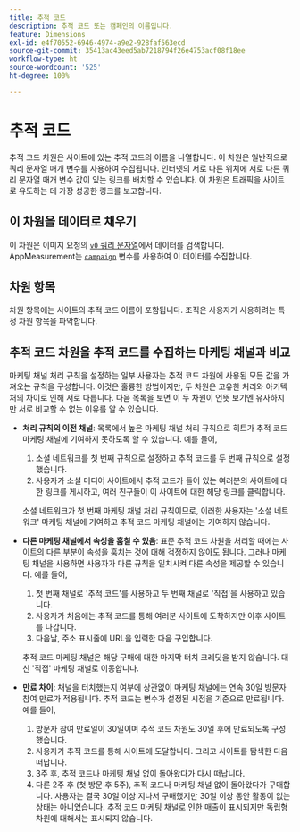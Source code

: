 ```yaml
---
title: 추적 코드
description: 추적 코드 또는 캠페인의 이름입니다.
feature: Dimensions
exl-id: e4f70552-6946-4974-a9e2-928faf563ecd
source-git-commit: 35413ac43eed5ab7218794f26e4753acf08f18ee
workflow-type: ht
source-wordcount: '525'
ht-degree: 100%

---
```


# 추적 코드

추적 코드 차원은 사이트에 있는 추적 코드의 이름을 나열합니다. 이 차원은 일반적으로 쿼리 문자열 매개 변수를 사용하여 수집됩니다. 인터넷의 서로 다른 위치에 서로 다른 쿼리 문자열 매개 변수 값이 있는 링크를 배치할 수 있습니다. 이 차원은 트래픽을 사이트로 유도하는 데 가장 성공한 링크를 보고합니다.

## 이 차원을 데이터로 채우기

이 차원은 이미지 요청의 [`v0` 쿼리 문자열](/help/implement/validate/query-parameters.md)에서 데이터를 검색합니다. AppMeasurement는 [`campaign`](/help/implement/vars/page-vars/campaign.md) 변수를 사용하여 이 데이터를 수집합니다.

## 차원 항목

차원 항목에는 사이트의 추적 코드 이름이 포함됩니다. 조직은 사용자가 사용하려는 특정 차원 항목을 파악합니다. 

## 추적 코드 차원을 추적 코드를 수집하는 마케팅 채널과 비교

마케팅 채널 처리 규칙을 설정하는 일부 사용자는 추적 코드 차원에 사용된 모든 값을 가져오는 규칙을 구성합니다. 이것은 훌륭한 방법이지만, 두 차원은 고유한 처리와 아키텍처의 차이로 인해 서로 다릅니다. 다음 목록을 보면 이 두 차원이 언뜻 보기엔 유사하지만 서로 비교할 수 없는 이유를 알 수 있습니다.

* **처리 규칙의 이전 채널**: 목록에서 높은 마케팅 채널 처리 규칙으로 히트가 추적 코드 마케팅 채널에 기여하지 못하도록 할 수 있습니다. 예를 들어,

   1. 소셜 네트워크를 첫 번째 규칙으로 설정하고 추적 코드를 두 번째 규칙으로 설정했습니다.
   2. 사용자가 소셜 미디어 사이트에서 추적 코드가 들어 있는 여러분의 사이트에 대한 링크를 게시하고, 여러 친구들이 이 사이트에 대한 해당 링크를 클릭합니다.

   소셜 네트워크가 첫 번째 마케팅 채널 처리 규칙이므로, 이러한 사용자는 &#39;소셜 네트워크&#39; 마케팅 채널에 기여하고 추적 코드 마케팅 채널에는 기여하지 않습니다.
* **다른 마케팅 채널에서 속성을 훔칠 수 있음**: 표준 추적 코드 차원을 처리할 때에는 사이트의 다른 부분이 속성을 훔치는 것에 대해 걱정하지 않아도 됩니다. 그러나 마케팅 채널을 사용하면 사용자가 다른 규칙을 일치시켜 다른 속성을 제공할 수 있습니다. 예를 들어,
   1. 첫 번째 채널로 &#39;추적 코드&#39;를 사용하고 두 번째 채널로 &#39;직접&#39;을 사용하고 있습니다.
   2. 사용자가 처음에는 추적 코드를 통해 여러분 사이트에 도착하지만 이후 사이트를 나갑니다.
   3. 다음날, 주소 표시줄에 URL을 입력한 다음 구입합니다.

   추적 코드 마케팅 채널은 해당 구매에 대한 마지막 터치 크레딧을 받지 않습니다. 대신 &#39;직접&#39; 마케팅 채널로 이동합니다.
* **만료 차이**: 채널을 터치했는지 여부에 상관없이 마케팅 채널에는 연속 30일 방문자 참여 만료가 적용됩니다. 추적 코드는 변수가 설정된 시점을 기준으로 만료됩니다. 예를 들어,
   1. 방문자 참여 만료일이 30일이며 추적 코드 차원도 30일 후에 만료되도록 구성했습니다.
   2. 사용자가 추적 코드를 통해 사이트에 도달합니다. 그리고 사이트를 탐색한 다음 떠납니다.
   3. 3주 후, 추적 코드나 마케팅 채널 없이 돌아왔다가 다시 떠납니다.
   4. 다른 2주 후 (첫 방문 후 5주), 추적 코드나 마케팅 채널 없이 돌아왔다가 구매합니다.
   사용자는 결국 30일 이상 지나서 구매했지만 30일 이상 동안 활동이 없는 상태는 아니었습니다. 추적 코드 마케팅 채널로 인한 매출이 표시되지만 독립형 차원에 대해서는 표시되지 않습니다.

